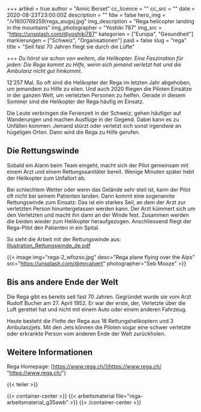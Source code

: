 +++
artikel = true
author = "Annic Berset"
cc_licence = ""
cc_src = ""
date = 2020-08-23T23:00:00Z
description = ""
fdw = false
hero_img = "/v1600769259/rega_aiugxj.jpg"
img_description = "Rega helicopter landing in the mountains"
img_photographer = "Yoshiki 787"
img_src = "https://unsplash.com/@yoshiki787"
kategorien = ["Europa", "Gesundheit"]
markierungen = ["Schweiz", "Organisationen"]
paid = false
slug = "rega"
title = "Seit fast 70 Jahren fliegt sie durch die Lüfte"

+++
_Du hörst sie schon von weitem, die Helikopter. Eine Faszination für jeden: Die Rega kommt zu Hilfe, wenn sich jemand verletzt hat und die Ambulanz nicht gut hinkommt._

12’257 Mal. So oft sind die Helikopter der Rega im letzten Jahr abgehoben, um jemandem zu Hilfe zu eilen. Und auch 2020 fliegen die Piloten Einsätze in der ganzen Welt, um verletzten Personen zu helfen. Gerade in diesem Sommer sind die Helikopter der Rega häufig im Einsatz.

Die Leute verbringen die Ferienzeit in der Schweiz, gehen häufiger auf Wanderungen und machen Ausflüge in der Gegend. Dabei kann es zu Unfällen kommen: Jemand stürzt oder verletzt sich sonst irgendwie an hügeligen Orten. Dann wird die Rega zu Hilfe gerufen.

## Die Rettungswinde

Sobald ein Alarm beim Team eingeht, macht sich der Pilot gemeinsam mit einem Arzt und einem Rettungssanitäter bereit. Wenige Minuten später hebt der Helikopter zum Unfallort ab.

Bei schlechtem Wetter oder wenn das Gelände sehr steil ist, kann der Pilot oft nicht bei seinem Patienten landen. Dann kommt eine sogenannte Rettungswinde zum Einsatz: Das ist ein starkes Seil, an dem der Arzt zur verletzten Person hinuntergelassen werden kann. Der Arzt kümmert sich um den Verletzten und macht ihn dann an der Winde fest. Zusammen werden die beiden wieder zum Helikopter heraufgezogen. Anschliessend fliegt der Rega-Pilot den Patienten in ein Spital.

So sieht die Arbeit mit der Rettungswinde aus: [Illustration_Rettungswinde_de.pdf](https://www.rega.ch/fileadmin/seiteninhalt/PDFs/Illustrationen_Centerfolds/Illustration_Rettungswinde_de.pdf "https://www.rega.ch/fileadmin/seiteninhalt/PDFs/Illustrationen_Centerfolds/Illustration_Rettungswinde_de.pdf")

{{< image img="rega-2_wfozso.jpg" desc="Rega plane flying over the Alps" src="https://unsplash.com/@mrcalvert" photographer="Seb Mooze" >}}

## Bis ans andere Ende der Welt

Die Rega gibt es bereits seit fast 70 Jahren. Gegründet wurde sie vom Arzt Rudolf Bucher am 27. April 1952. Er war der erste, der, Verletzte über die Luft gerettet hat und nicht mit einem Auto oder einem anderen Fahrzeug.

Heute besteht die Flotte der Rega aus 18 Rettungshelikoptern und 3 Ambulanzjets. Mit den Jets können die Piloten sogar eine schwer verletzte oder erkrankte Person vom anderen Ende der Welt zurückholen.

## Weitere Informationen

Rega Homepage: [https://www.rega.ch/](https://www.rega.ch/ "https://www.rega.ch/")

{{< teiler >}}

{{< container-center >}} {{< arbeitsmaterial file="rega-arbeitsmaterial_g35awb" >}} {{< /container-center >}}
